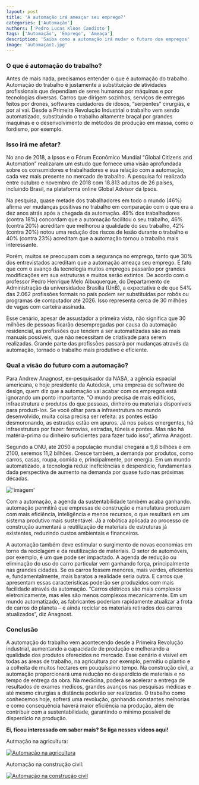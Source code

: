 ```yaml
---
layout: post
title: 'A automação irá ameaçar seu emprego?'
categories: ['Automação']
authors: ['Pedro Lucas Kloos Candioto']
tags: ['Automação', 'Emprego', 'Ameaça']
description: 'Saiba como a automação irá mudar o futuro dos empregos'
image: 'automaçao1.jpg'
---
```


### O que é automação do trabalho?

Antes de mais nada, precisamos entender o que é automação do trabalho. Automação do trabalho é justamente a substituição de atividades profissionais que dependiam de seres humanos por máquinas e por tecnologias diversas. Carros que dirigem sozinhos, serviços de entregas feitos por drones, softwares cuidadores de idosos, “serpentes” cirurgiãs, e por aí vai. Desde a Primeira Revolução Industrial o trabalho vem sendo automatizado, substituindo o trabalho altamente braçal por grandes maquinas e o desenvolvimento de métodos de produção em massa, como o fordismo, por exemplo.

### Isso irá me afetar?

No ano de 2018, a Ipsos e o Fórum Econômico Mundial “Global Citizens and Automation” realizaram um estudo que fornece uma visão aprofundada sobre os consumidores e trabalhadores e sua relação com a automação, cada vez mais presente no mercado de trabalho. A pesquisa foi realizada entre outubro e novembro de 2018 com 18.813 adultos de 26 países, incluindo Brasil, na plataforma online Global Advisor da Ipsos.

Na pesquisa, quase metade dos trabalhadores em todo o mundo (46%) afirma ver mudanças positivas no trabalho em comparação com o que era a dez anos atrás após a chegada da automação. 49% dos trabalhadores (contra 18%) concordam que a automação facilitou o seu trabalho, 46% (contra 20%) acreditam que melhorou a qualidade do seu trabalho, 42% (contra 20%) notou uma redução dos riscos de lesão durante o trabalho e 40% (contra 23%) acreditam que a automação tornou o trabalho mais interessante.

Porém, muitos se preocupam com a segurança no emprego, tanto que 30% dos entrevistados acreditam que a automação ameaça seu emprego. É fato que com o avanço da tecnologia muitos empregos passarão por grandes modificações em sua estruturas e muitos serão extintos. De acordo com o professor Pedro Henrique Melo Albuquerque, do Departamento de Administração da universidadee Brasília (UnB), a expectativa é de que 54% das 2.062 profissões formais no país podem ser substituídas por robôs ou programas de computador até 2026. Isso representa cerca de 30 milhões de vagas com carteira assinada.

Esse cenário, apesar de assustador a primeira vista, não significa que 30 milhões de pessoas ficarão desempregadas por causa da automação residencial, as profissões que tendem a ser automatizadas são as mais manuais possíveis, que não necessitam de criativade para serem realizadas. Grande parte das profissões passará por mudanças através da automação, tornado o trabalho mais produtivo e eficiente.

### Qual a visão do futuro com a automação?

Para Andrew Anagnost, ex-pesquisador da NASA, a agência espacial americana, e hoje presidente da Autodesk, uma empresa de software de design, quem diz que a automação vai acabar com os empregos está ignorando um ponto importante. “O mundo precisa de mais edifícios, infraestrutura e produtos do que pessoas, dinheiro ou materiais disponíveis para produzi-los. Se você olhar para a infraestrutura no mundo desenvolvido, muita coisa precisa ser refeita: as pontes estão desmoronando, as estradas estão em apuros. Já nos países emergentes, há infraestrutura por fazer: ferrovias, estradas, túneis e pontes. Mas não há matéria-prima ou dinheiro suficientes para fazer tudo isso”, afirma Anagost.

Segundo a ONU, até 2050 a população mundial chegará a 9,8 bilhões e em 2100, seremos 11,2 bilhões. Cresce também, a demanda por produtos, como carros, casas, roupa, comida e, principalmente, por energia. Em um mundo automatizado, a tecnologia reduz ineficiências e desperdício, fundamentais dada perspectiva de aumento na demanda por quase tudo nas próximas décadas.

!['imagem'](/42/images/post/cidadeverde.jpg)

Com a automação, a agenda da sustentabilidade também acaba ganhando. automação permitirá que empresas de construção e manufatura produzam com mais eficiência, inteligência e menos recursos, o que resultará em um sistema produtivo mais sustentável. Já a robótica aplicada ao processo de construção aumentará a reutilização de materiais de estruturas já existentes, reduzindo custos ambientais e financeiros.

A automação também deve estimular o surgimento de novas economias em torno da reciclagem e da reutilização de materiais. O setor de automóveis, por exemplo, é um que pode ser impactado. A agenda de redução ou eliminação do uso do carro particular vem ganhando força, principalmente nas grandes cidades. Se os carros fossem menores, mais verdes, eficientes e, fundamentalmente, mais baratos a realidade seria outra. E carros que apresentam essas características poderão ser produzidos com mais facilidade através da automação. “Carros elétricos são mais complexos eletronicamente, mas eles são menos complexos mecanicamente. Em um mundo automatizado, as fabricantes poderiam rapidamente atualizar a frota de carros do planeta – e ainda reciclar os materiais retirados dos carros atualizados”, diz Anagnost.

### Conclusão

A automação do trabalho vem acontecendo desde a Primeira Revolução industrial, aumentando a capacidade de produção e melhorando a qualidade dos produtos oferecidos no mercado. Esse cenário é visivel em todas as áreas de trabalho, na agricultura por exemplo, permitiu o plantio e a colheita de muitos hectares em pouquíssimo tempo. Na construção civil, a automação proporcionará uma redução no desperdício de materiais e no tempo de entrega da obra. Na medicina, poderá se acelerar a entrega de resultados de exames medicos, grandes avanços nas pesquisas médicas e até mesmo cirurgias a distância poderão ser realizadas. O trabalho como conhecemos hoje, sofrerá uma revolução, ganhando constantes melhorias e como consequência haverá maior eficiência na produção, além de contribuir com a sustentabilidade, garantindo o mínimo possível de disperdício na produção.


**Ei, ficou interessado em saber mais? Se liga nesses vídeos aqui!**

Autmação na agricultura:

[![Automação na agricultura](http://img.youtube.com/vi/FdX4wDMqcLA/0.jpg)](http://www.youtube.com/watch?v=FdX4wDMqcLA)

Automação na construção civil:

[![Automação na construção civil](http://img.youtube.com/vi/JwiecFx-i50/0.jpg)](http://www.youtube.com/watch?v=JwiecFx-i50)

